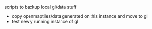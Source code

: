 scripts to backup local gl/data stuff
 - copy openmaptiles/data generated on this instance and move to gl 
 - test newly running instance of gl

